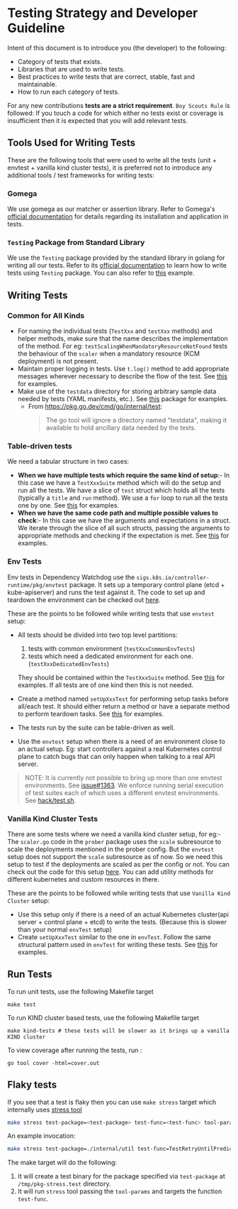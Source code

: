 
# Testing Strategy and Developer Guideline

Intent of this document is to introduce you (the developer) to the following:
* Category of tests that exists.
* Libraries that are used to write tests.
* Best practices to write tests that are correct, stable, fast and maintainable.
* How to run each category of tests.

For any new contributions **tests are a strict requirement**. `Boy Scouts Rule` is followed: If you touch a code for which either no tests exist or coverage is insufficient then it is expected that you will add relevant tests. 

## Tools Used for Writing Tests

These are the following tools that were used to write all the tests (unit + envtest + vanilla kind cluster tests), it is preferred not to introduce any additional tools / test frameworks for writing tests:

### Gomega

We use gomega as our matcher or assertion library. Refer to Gomega's [official documentation](https://onsi.github.io/gomega/) for details regarding its installation and application in tests.

### `Testing` Package from Standard Library

We use the `Testing` package provided by the standard library in golang for writing all our tests. Refer to its [official documentation](https://pkg.go.dev/testing) to learn how to write tests using `Testing` package. You can also refer to [this](https://go.dev/doc/tutorial/add-a-test) example.

## Writing Tests

### Common for All Kinds
- For naming the individual tests (`TestXxx` and `testXxx` methods) and helper methods, make sure that the name describes the implementation of the method. For eg: `testScalingWhenMandatoryResourceNotFound` tests the behaviour of the `scaler` when a mandatory resource (KCM deployment) is not present.
- Maintain proper logging in tests. Use `t.log()` method to add appropriate messages wherever necessary to describe the flow of the test. See [this](../../controllers/endpoint/endpoints_controller_test.go) for examples.
- Make use of the `testdata` directory for storing arbitrary sample data needed by tests (YAML manifests, etc.). See [this](../../controllers) package for examples.
  - From https://pkg.go.dev/cmd/go/internal/test:
    > The go tool will ignore a directory named "testdata", making it available to hold ancillary data needed by the tests.

### Table-driven tests
We need a tabular structure in two cases:

- **When we have multiple tests which require the same kind of setup**:- In this case we have a `TestXxxSuite` method which will do the setup and run all the tests. We have a slice of `test` struct which holds all the tests (typically a `title` and `run` method). We use a `for` loop to run all the tests one by one. See [this](../../controllers/cluster/cluster_controller_test.go) for examples.
- **When we have the same code path and multiple possible values to check**:- In this case we have the arguments and expectations in a struct. We iterate through the slice of all such structs, passing the arguments to appropriate methods and checking if the expectation is met. See [this](../../internal/prober/scaler/scaler_test.go) for examples.

### Env Tests
Env tests in Dependency Watchdog use the `sigs.k8s.io/controller-runtime/pkg/envtest` package. It sets up a temporary control plane (etcd + kube-apiserver) and runs the test against it. The code to set up and teardown the environment can be checked out [here](../../internal/test/testenv.go).

These are the points to be followed while writing tests that use `envtest` setup:
- All tests should be divided into two top level partitions:
  1. tests with common environment (`testXxxCommonEnvTests`) 
  2. tests which need a dedicated environment for each one. (`testXxxDedicatedEnvTests`)
  
  They should be contained within the `TestXxxSuite` method. See [this](../../controllers/cluster/cluster_controller_test.go) for examples. If all tests are of one kind then this is not needed.
- Create a method named `setUpXxxTest` for performing setup tasks before all/each test. It should either return a method or have a separate method to perform teardown tasks. See [this](../../controllers/cluster/cluster_controller_test.go) for examples.
- The tests run by the suite can be table-driven as well.
- Use the `envtest` setup when there is a need of an environment close to an actual setup. Eg: start controllers against a real Kubernetes control plane to catch bugs that can only happen when talking to a real API server.

> NOTE: It is currently not possible to bring up more than one envtest environments. See [issue#1363](https://github.com/kubernetes-sigs/controller-runtime/issues/1363). We enforce running serial execution of test suites each of which uses a different envtest environments. See [hack/test.sh](../../hack/test.sh).

### Vanilla Kind Cluster Tests
There are some tests where we need a vanilla kind cluster setup, for eg:- The `scaler.go` code in the `prober` package uses the `scale` subresource to scale the deployments mentioned in the prober config. But the `envtest` setup does not support the `scale` subresource as of now. So we need this setup to test if the deployments are scaled as per the config or not.
You can check out the code for this setup [here](../../internal/test/kind.go). You can add utility methods for different kubernetes and custom resources in there.

These are the points to be followed while writing tests that use `Vanilla Kind Cluster` setup:

- Use this setup only if there is a need of an actual Kubernetes cluster(api server + control plane + etcd) to write the tests. (Because this is slower than your normal `envTest` setup)
- Create `setUpXxxTest` similar to the one in `envTest`. Follow the same structural pattern used in `envTest` for writing these tests. See [this](../../internal/prober/scaler/scaler_test.go) for examples.


## Run Tests

To run unit tests, use the following Makefile target
```shell
make test
```
To run KIND cluster based tests, use the following Makefile target
```shell
make kind-tests # these tests will be slower as it brings up a vanilla KIND cluster
```
To view coverage after running the tests, run :
```shell
go tool cover -html=cover.out
```
## Flaky tests

If you see that a test is flaky then you can use `make stress` target which internally uses [stress tool](https://pkg.go.dev/golang.org/x/tools/cmd/stress)
```bash
make stress test-package=<test-package> test-func=<test-func> tool-params="<tool-params>"
```
An example invocation:
```bash
make stress test-package=./internal/util test-func=TestRetryUntilPredicateWithBackgroundContext tool-params="-p 10"
```
The make target will do the following:
1. It will create a test binary for the package specified via `test-package` at `/tmp/pkg-stress.test` directory.
2. It will run `stress` tool passing the `tool-params` and targets the function `test-func`.